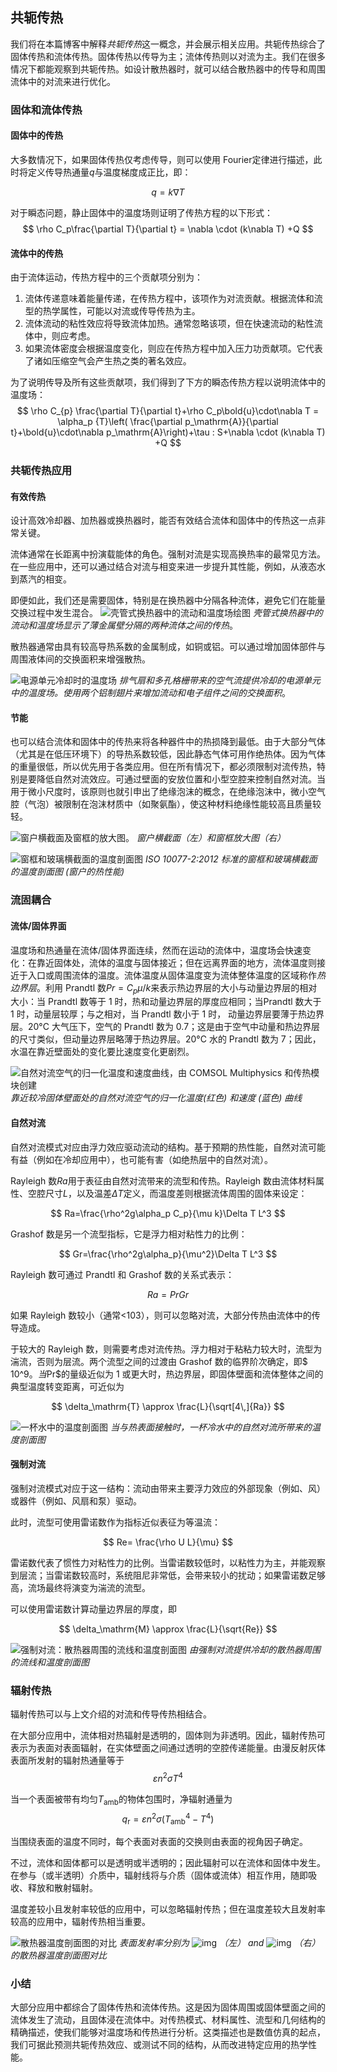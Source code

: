 ## 共轭传热

我们将在本篇博客中解释*共轭传热*这一概念，并会展示相关应用。共轭传热综合了固体传热和流体传热。固体传热以传导为主；流体传热则以对流为主。我们在很多情况下都能观察到共轭传热。如设计散热器时，就可以结合散热器中的传导和周围流体中的对流来进行优化。

### 固体和流体传热

#### 固体中的传热

大多数情况下，如果固体传热仅考虑传导，则可以使用 Fourier定律进行描述，此时将定义传导热通量$q$与温度梯度成正比，即：

$$
q=k \nabla T
$$

对于瞬态问题，静止固体中的温度场则证明了传热方程的以下形式：
$$
\rho C_p\frac{\partial T}{\partial t} = \nabla \cdot (k\nabla T) +Q
$$

#### 流体中的传热

由于流体运动，传热方程中的三个贡献项分别为：

1. 流体传递意味着能量传递，在传热方程中，该项作为对流贡献。根据流体和流型的热学属性，可能以对流或传导传热为主。
2. 流体流动的粘性效应将导致流体加热。通常忽略该项，但在快速流动的粘性流体中，则应考虑。
3. 如果流体密度会根据温度变化，则应在传热方程中加入压力功贡献项。它代表了诸如压缩空气会产生热之类的著名效应。

为了说明传导及所有这些贡献项，我们得到了下方的瞬态传热方程以说明流体中的温度场：
$$
\rho C_{p} \frac{\partial T}{\partial t}+\rho C_p\bold{u}\cdot\nabla T = \alpha_p {T}\left( \frac{\partial p_\mathrm{A}}{\partial t}+\bold{u}\cdot\nabla p_\mathrm{A}\right)+\tau : S+\nabla \cdot (k\nabla T) +Q
$$

### 共轭传热应用

#### 有效传热

设计高效冷却器、加热器或换热器时，能否有效结合流体和固体中的传热这一点非常关键。

流体通常在长距离中扮演载能体的角色。强制对流是实现高换热率的最常见方法。在一些应用中，还可以通过结合对流与相变来进一步提升其性能，例如，从液态水到蒸汽的相变。

即便如此，我们还是需要固体，特别是在换热器中分隔各种流体，避免它们在能量交换过程中发生混合。
![壳管式换热器中的流动和温度场绘图](http://cdn.mekesim.com/Flow-and-temperature-field-in-a-shell-and-tube-heat-exchanger.png)
*壳管式换热器中的流动和温度场显示了薄金属壁分隔的两种流体之间的传热*。

散热器通常由具有较高导热系数的金属制成，如铜或铝。可以通过增加固体部件与周围液体间的交换面积来增强散热。

![电源单元冷却时的温度场](http://cdn.mekesim.com/Temperature-field-in-power-supply-unit.png)
*排气扇和多孔格栅带来的空气流提供冷却的电源单元中的温度场。使用两个铝制翅片来增加流动和电子组件之间的交换面积*。

#### 节能

也可以结合流体和固体中的传热来将各种器件中的热损降到最低。由于大部分气体（尤其是在低压环境下）的导热系数较低，因此静态气体可用作绝热体。因为气体的重量很低，所以优先用于各类应用。但在所有情况下，都必须限制对流传热，特别是要降低自然对流效应。可通过壁面的安放位置和小型空腔来控制自然对流。当用于微小尺度时，该原则也就引申出了绝缘泡沫的概念，在绝缘泡沫中，微小空气腔（气泡）被限制在泡沫材质中（如聚氨酯），使这种材料绝缘性能较高且质量较轻。

![窗户横截面及窗框的放大图。](http://cdn.mekesim.com/Window-cross-section-and-zoom-in.png)
*窗户横截面（左）和窗框放大图（右）*

![窗框和玻璃横截面的温度剖面图](http://cdn.mekesim.com/Window-frame-temperature-profile1.png)
*ISO 10077-2:2012 标准的窗框和玻璃横截面的温度剖面图 (窗户的热性能)*

### 流固耦合

#### 流体/固体界面

温度场和热通量在流体/固体界面连续，然而在运动的流体中，温度场会快速变化：在靠近固体处，流体的温度与固体接近；但在远离界面的地方，流体温度则接近于入口或周围流体的温度。流体温度从固体温度变为流体整体温度的区域称作*热边界层*。利用 Prandtl 数$Pr=C_p \mu/k$来表示热边界层的大小与动量边界层的相对大小：当 Prandtl 数等于 1 时，热和动量边界层的厚度应相同；当Prandtl 数大于 1 时，动量层较厚；与之相对，当 Prandtl 数小于 1 时， 动量边界层要薄于热边界层。20°C 大气压下，空气的 Prandtl 数为 0.7；这是由于空气中动量和热边界层的尺寸类似，但动量边界层略薄于热边界层。20°C 水的 Prandtl 数为 7；因此，水温在靠近壁面处的变化要比速度变化更剧烈。

![自然对流空气的归一化温度和速度曲线，由 COMSOL Multiphysics 和传热模块创建](http://cdn.mekesim.com/boundary_layers_HR2.png)
*靠近较冷固体壁面处的自然对流空气的归一化温度(红色) 和速度 (蓝色) 曲线*

#### 自然对流

自然对流模式对应由浮力效应驱动流动的结构。基于预期的热性能，自然对流可能有益（例如在冷却应用中），也可能有害（如绝热层中的自然对流）。

Rayleigh 数$Ra$用于表征由自然对流带来的流型和传热。Rayleigh 数由流体材料属性、空腔尺寸$L$，以及温差$\Delta T$定义，而温度差则根据流体周围的固体来设定：

$$
Ra=\frac{\rho^2g\alpha_p C_p}{\mu k}\Delta T L^3
$$

Grashof 数是另一个流型指标，它是浮力相对粘性力的比例：

$$
Gr=\frac{\rho^2g\alpha_p}{\mu^2}\Delta T L^3
$$

Rayleigh 数可通过 Prandtl 和 Grashof 数的关系式表示：

$$
Ra=Pr Gr
$$

如果 Rayleigh 数较小（通常<103），则可以忽略对流，大部分传热由流体中的传导造成。

于较大的 Rayleigh 数，则需要考虑对流传热。浮力相对于粘粘力较大时，流型为湍流，否则为层流。两个流型之间的过渡由 Grashof 数的临界阶次确定，即$ 10^9$。当$Pr$的量级近似为 1 或更大时，热边界层，即固体壁面和流体整体之间的典型温度转变距离，可近似为 

$$
\delta_\mathrm{T} \approx \frac{L}{\sqrt[4\,]{Ra}}
$$

![一杯水中的温度剖面图](http://cdn.mekesim.com/Temperature-profile-natural-convection.png)
*当与热表面接触时，一杯冷水中的自然对流所带来的温度剖面图*

#### 强制对流

强制对流模式对应于这一结构：流动由带来主要浮力效应的外部现象（例如、风）或器件（例如、风扇和泵）驱动。

此时，流型可使用雷诺数作为指标近似表征为等温流：

$$
Re= \frac{\rho U L}{\mu}
$$

雷诺数代表了惯性力对粘性力的比例。当雷诺数较低时，以粘性力为主，并能观察到层流；当雷诺数较高时，系统阻尼非常低，会带来较小的扰动；如果雷诺数足够高，流场最终将演变为湍流的流型。

可以使用雷诺数计算动量边界层的厚度，即

$$
\delta_\mathrm{M} \approx \frac{L}{\sqrt{Re}}
$$

![强制对流：散热器周围的流线和温度剖面图](http://cdn.mekesim.com/Forced-convection-streamlines-and-temperature-profile-around-an-heat-sink.png)
*由强制对流提供冷却的散热器周围的流线和温度剖面图*

### 辐射传热

辐射传热可以与上文介绍的对流和传导传热相结合。

在大部分应用中，流体相对热辐射是透明的，固体则为非透明。因此，辐射传热可表示为表面对表面辐射，在实体壁面之间通过透明的空腔传递能量。由漫反射灰体表面所发射的辐射热通量等于
$$
\varepsilon n^2 \sigma T^4
$$

当一个表面被带有均匀$T_\mathrm{amb}$的物体包围时，净辐射通量为
$$
q_\mathrm{r} = \varepsilon n^2 \sigma (T_\mathrm{amb}^4-T^4)
$$

当围绕表面的温度不同时，每个表面对表面的交换则由表面的视角因子确定。

不过，流体和固体都可以是透明或半透明的；因此辐射可以在流体和固体中发生。在参与（或半透明）介质中，辐射线将与介质（固体或流体）相互作用，随即吸收、释放和散射辐射。

温度差较小且发射率较低的应用中，可以忽略辐射传热；但在温度差较大且发射率较高的应用中，辐射传热相当重要。

![散热器温度剖面图的对比](http://cdn.mekesim.com/Comparison-of-temperature-profiles-for-a-heat-sink.png)
*表面发射率分别为* ![img](http://cdn.mekesim.com/latex-1550714592806.png) *（左）* *and* ![img](http://cdn.mekesim.com/latex-1550714592416.png) *（右）的散热器温度剖面图对比*

### 小结

大部分应用中都综合了固体传热和流体传热。这是因为固体周围或固体壁面之间的流体发生了流动，且固体浸在流体中。对传热模式、材料属性、流型和几何结构的精确描述，使我们能够对温度场和传热进行分析。这类描述也是数值仿真的起点，我们可据此预测共轭传热效应、或测试不同的结构，从而改进特定应用的热学性能。

